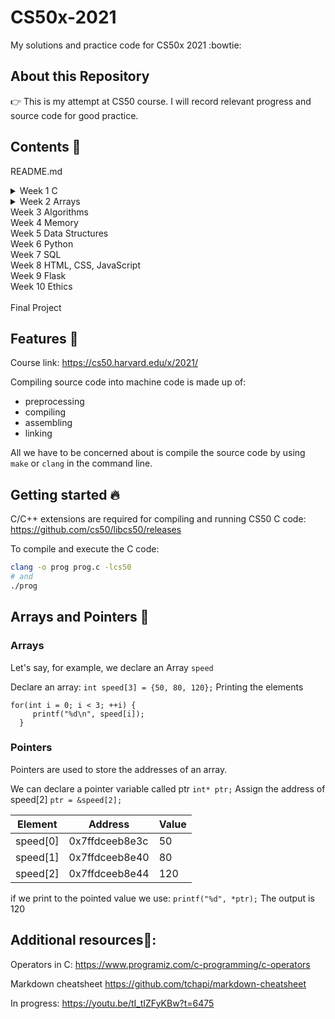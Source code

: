 # CS50x-2021
My solutions and practice code for CS50x 2021 :bowtie:<br/>

## About this Repository

:point_right: This is my attempt at CS50 course. I will record relevant progress and source code for good practice. 

## Contents :speech_balloon:

README.md<br/>
  <details>
           <summary>Week 1 C</summary>
           <p> 
  ├── goodbye.c<br/>
  ├── hello.c<br/>
  ├── addtion.c<br/>
  ├── truncation.c<br/>
  ├── conditions.c<br/>
  ├── agree.c<br/>
  ├── meow.c<br/>
  ├── positive.c<br/>
  ├── mario.c<br/>
  ├── mario2.c<br/>
  ├── imprecision.c<br/>
  ├── cs50.c<br/>
  └── cs50.h<br/>
  </p>
    </details>
 <details>
           <summary>Week 2 Arrays</summary>
           <p> 
  ├── hello2.c<br/>
  ├── buggy0.c<br/>
  ├── buggy1.c<br/>
  ├── scores.c<br/>
  ├── brick.c<br/>
  ├── hi.c<br/>
  ├── string.c<br/>
  ├── _____.c<br/>
  ├── _____.c<br/>
  </p>
    </details>
Week 3 Algorithms<br/>
Week 4 Memory<br/>
Week 5 Data Structures<br/>
Week 6 Python<br/>
Week 7 SQL<br/>
Week 8 HTML, CSS, JavaScript<br/>
Week 9 Flask<br/>
Week 10 Ethics<br/>
<br/>
Final Project<br/>


## Features :eyes:

Course link: https://cs50.harvard.edu/x/2021/

Compiling source code into machine code is made up of:
* preprocessing
* compiling
* assembling
* linking

All we have to be concerned about is compile the source code by using ```make``` or ```clang``` in the command line.

 
 ## Getting started :fire:

 C/C++ extensions are required for compiling and running CS50 C code:
 https://github.com/cs50/libcs50/releases

 To compile and execute the C code:
 ```bash
clang -o prog prog.c -lcs50
# and
./prog
```

## Arrays and Pointers :flashlight:
### Arrays

Let's say, for example, we declare an Array ```speed```

Declare an array:
```int speed[3] = {50, 80, 120};```
Printing the elements
```
for(int i = 0; i < 3; ++i) {
     printf("%d\n", speed[i]);
  }
```
### Pointers
Pointers are used to store the addresses of an array.

We can declare a pointer variable called ptr
```int* ptr;```
Assign the address of speed[2]
```ptr = &speed[2];```

 Element      |Address       | Value        | 
------------- |------------- |------------- |
speed[0]      |0x7ffdceeb8e3c|   50         | 
speed[1]      |0x7ffdceeb8e40|   80         | 
speed[2]      |0x7ffdceeb8e44|   120        | 

if we print to the pointed value we use:
```printf("%d", *ptr);```
The output is 120

## Additional resources:gift::

Operators in C: https://www.programiz.com/c-programming/c-operators

Markdown cheatsheet https://github.com/tchapi/markdown-cheatsheet

In progress: https://youtu.be/tI_tIZFyKBw?t=6475